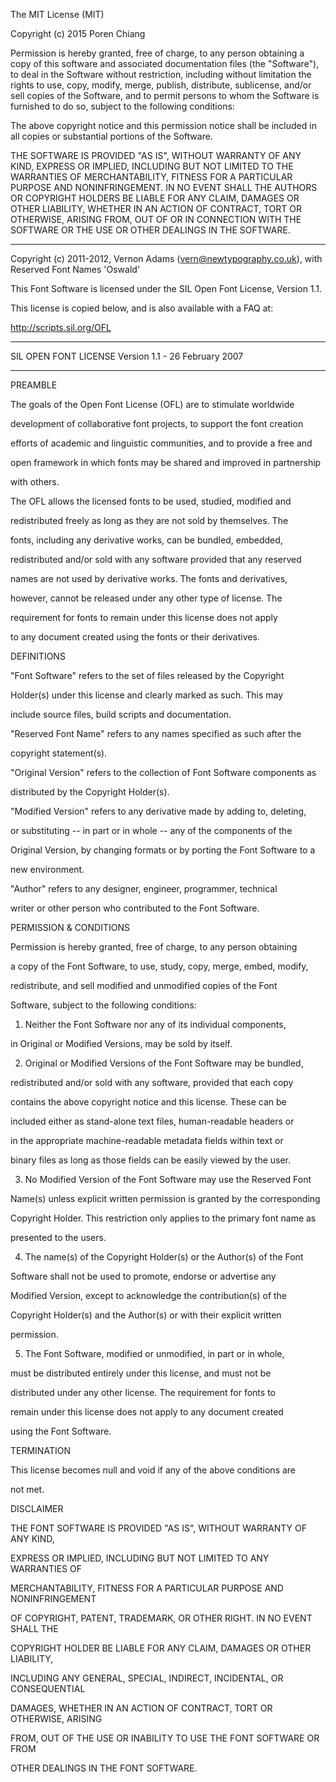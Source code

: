 The MIT License (MIT)

Copyright (c) 2015 Poren Chiang

Permission is hereby granted, free of charge, to any person obtaining a copy
of this software and associated documentation files (the "Software"), to deal
in the Software without restriction, including without limitation the rights
to use, copy, modify, merge, publish, distribute, sublicense, and/or sell
copies of the Software, and to permit persons to whom the Software is
furnished to do so, subject to the following conditions:

The above copyright notice and this permission notice shall be included in all
copies or substantial portions of the Software.

THE SOFTWARE IS PROVIDED "AS IS", WITHOUT WARRANTY OF ANY KIND, EXPRESS OR
IMPLIED, INCLUDING BUT NOT LIMITED TO THE WARRANTIES OF MERCHANTABILITY,
FITNESS FOR A PARTICULAR PURPOSE AND NONINFRINGEMENT. IN NO EVENT SHALL THE
AUTHORS OR COPYRIGHT HOLDERS BE LIABLE FOR ANY CLAIM, DAMAGES OR OTHER
LIABILITY, WHETHER IN AN ACTION OF CONTRACT, TORT OR OTHERWISE, ARISING FROM,
OUT OF OR IN CONNECTION WITH THE SOFTWARE OR THE USE OR OTHER DEALINGS IN THE
SOFTWARE.

---

Copyright (c) 2011-2012, Vernon Adams (vern@newtypography.co.uk), with Reserved Font Names 'Oswald'

This Font Software is licensed under the SIL Open Font License, Version 1.1.

This license is copied below, and is also available with a FAQ at:

http://scripts.sil.org/OFL

-----------------------------------------------------------

SIL OPEN FONT LICENSE Version 1.1 - 26 February 2007

-----------------------------------------------------------

PREAMBLE

The goals of the Open Font License (OFL) are to stimulate worldwide

development of collaborative font projects, to support the font creation

efforts of academic and linguistic communities, and to provide a free and

open framework in which fonts may be shared and improved in partnership

with others.



The OFL allows the licensed fonts to be used, studied, modified and

redistributed freely as long as they are not sold by themselves. The

fonts, including any derivative works, can be bundled, embedded,

redistributed and/or sold with any software provided that any reserved

names are not used by derivative works. The fonts and derivatives,

however, cannot be released under any other type of license. The

requirement for fonts to remain under this license does not apply

to any document created using the fonts or their derivatives.



DEFINITIONS

"Font Software" refers to the set of files released by the Copyright

Holder(s) under this license and clearly marked as such. This may

include source files, build scripts and documentation.



"Reserved Font Name" refers to any names specified as such after the

copyright statement(s).



"Original Version" refers to the collection of Font Software components as

distributed by the Copyright Holder(s).



"Modified Version" refers to any derivative made by adding to, deleting,

or substituting -- in part or in whole -- any of the components of the

Original Version, by changing formats or by porting the Font Software to a

new environment.



"Author" refers to any designer, engineer, programmer, technical

writer or other person who contributed to the Font Software.



PERMISSION & CONDITIONS

Permission is hereby granted, free of charge, to any person obtaining

a copy of the Font Software, to use, study, copy, merge, embed, modify,

redistribute, and sell modified and unmodified copies of the Font

Software, subject to the following conditions:



1) Neither the Font Software nor any of its individual components,

in Original or Modified Versions, may be sold by itself.



2) Original or Modified Versions of the Font Software may be bundled,

redistributed and/or sold with any software, provided that each copy

contains the above copyright notice and this license. These can be

included either as stand-alone text files, human-readable headers or

in the appropriate machine-readable metadata fields within text or

binary files as long as those fields can be easily viewed by the user.



3) No Modified Version of the Font Software may use the Reserved Font

Name(s) unless explicit written permission is granted by the corresponding

Copyright Holder. This restriction only applies to the primary font name as

presented to the users.



4) The name(s) of the Copyright Holder(s) or the Author(s) of the Font

Software shall not be used to promote, endorse or advertise any

Modified Version, except to acknowledge the contribution(s) of the

Copyright Holder(s) and the Author(s) or with their explicit written

permission.



5) The Font Software, modified or unmodified, in part or in whole,

must be distributed entirely under this license, and must not be

distributed under any other license. The requirement for fonts to

remain under this license does not apply to any document created

using the Font Software.



TERMINATION

This license becomes null and void if any of the above conditions are

not met.



DISCLAIMER

THE FONT SOFTWARE IS PROVIDED "AS IS", WITHOUT WARRANTY OF ANY KIND,

EXPRESS OR IMPLIED, INCLUDING BUT NOT LIMITED TO ANY WARRANTIES OF

MERCHANTABILITY, FITNESS FOR A PARTICULAR PURPOSE AND NONINFRINGEMENT

OF COPYRIGHT, PATENT, TRADEMARK, OR OTHER RIGHT. IN NO EVENT SHALL THE

COPYRIGHT HOLDER BE LIABLE FOR ANY CLAIM, DAMAGES OR OTHER LIABILITY,

INCLUDING ANY GENERAL, SPECIAL, INDIRECT, INCIDENTAL, OR CONSEQUENTIAL

DAMAGES, WHETHER IN AN ACTION OF CONTRACT, TORT OR OTHERWISE, ARISING

FROM, OUT OF THE USE OR INABILITY TO USE THE FONT SOFTWARE OR FROM

OTHER DEALINGS IN THE FONT SOFTWARE.

